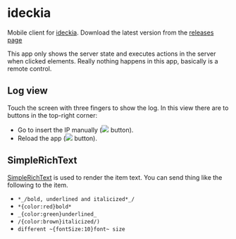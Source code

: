 # ideckia

Mobile client for [ideckia](http://ideckia.github.io). Download the latest version from the [releases page](https://github.com/ideckia/mobile_client/releases/latest)

This app only shows the server state and executes actions in the server when clicked elements. Really nothing happens in this app, basically is a remote control.

## Log view

Touch the screen with three fingers to show the log. In this view there are to buttons in the top-right corner:

* Go to insert the IP manually (![](https://cdn3.iconfinder.com/data/icons/google-material-design-icons/48/ic_dehaze_48px-48.png) button).
* Reload the app (![](https://cdn3.iconfinder.com/data/icons/google-material-design-icons/48/ic_autorenew_48px-48.png) button).

## SimpleRichText

[SimpleRichText](https://pub.dev/packages/simple_rich_text) is used to render the item text. You can send thing like the following to the item.

* `*_/bold, underlined and italicized*_/`
* `*{color:red}bold*`
* `_{color:green}underlined_`
* `/{color:brown}italicized/)`
* `different ~{fontSize:10}font~ size`
